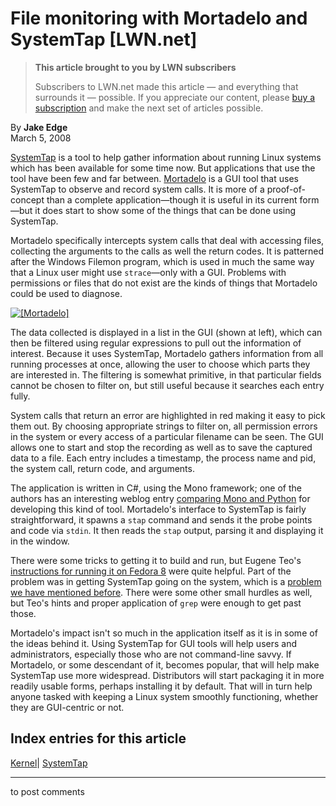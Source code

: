# File monitoring with Mortadelo and SystemTap [LWN.net]

> **This article brought to you by LWN subscribers**
> 
> Subscribers to LWN.net made this article — and everything that surrounds it — possible. If you appreciate our content, please [buy a subscription](/Promo/nst-nag3/subscribe) and make the next set of articles possible. 

By **Jake Edge**  
March 5, 2008 

[SystemTap](http://sourceware.org/systemtap/) is a tool to help gather information about running Linux systems which has been available for some time now. But applications that use the tool have been few and far between. [Mortadelo](http://www.gnome.org/~federico/news-2007-06.html) is a GUI tool that uses SystemTap to observe and record system calls. It is more of a proof-of-concept than a complete application—though it is useful in its current form—but it does start to show some of the things that can be done using SystemTap. 

Mortadelo specifically intercepts system calls that deal with accessing files, collecting the arguments to the calls as well the return codes. It is patterned after the Windows Filemon program, which is used in much the same way that a Linux user might use `strace`—only with a GUI. Problems with permissions or files that do not exist are the kinds of things that Mortadelo could be used to diagnose. 

[![\[Mortadelo\]](https://static.lwn.net/images/mortadelo_sm.png)](http://lwn.net/Articles/271828/)

The data collected is displayed in a list in the GUI (shown at left), which can then be filtered using regular expressions to pull out the information of interest. Because it uses SystemTap, Mortadelo gathers information from all running processes at once, allowing the user to choose which parts they are interested in. The filtering is somewhat primitive, in that particular fields cannot be chosen to filter on, but still useful because it searches each entry fully. 

System calls that return an error are highlighted in red making it easy to pick them out. By choosing appropriate strings to filter on, all permission errors in the system or every access of a particular filename can be seen. The GUI allows one to start and stop the recording as well as to save the captured data to a file. Each entry includes a timestamp, the process name and pid, the system call, return code, and arguments. 

The application is written in C#, using the Mono framework; one of the authors has an interesting weblog entry [comparing Mono and Python](http://www.gnome.org/~federico/news-2007-06.html#18) for developing this kind of tool. Mortadelo's interface to SystemTap is fairly straightforward, it spawns a `stap` command and sends it the probe points and code via `stdin`. It then reads the `stap` output, parsing it and displaying it in the window. 

There were some tricks to getting it to build and run, but Eugene Teo's [instructions for running it on Fedora 8](http://www.kernel.sg/roller/eugene/entry/mortadelo_a_graphical_systemwide_strace) were quite helpful. Part of the problem was in getting SystemTap going on the system, which is a [problem we have mentioned before](http://lwn.net/Articles/244536/). There were some other small hurdles as well, but Teo's hints and proper application of `grep` were enough to get past those. 

Mortadelo's impact isn't so much in the application itself as it is in some of the ideas behind it. Using SystemTap for GUI tools will help users and administrators, especially those who are not command-line savvy. If Mortadelo, or some descendant of it, becomes popular, that will help make SystemTap use more widespread. Distributors will start packaging it in more readily usable forms, perhaps installing it by default. That will in turn help anyone tasked with keeping a Linux system smoothly functioning, whether they are GUI-centric or not. 

  
Index entries for this article  
---  
[Kernel](/Kernel/Index)| [SystemTap](/Kernel/Index#SystemTap)  
  


* * *

to post comments 
